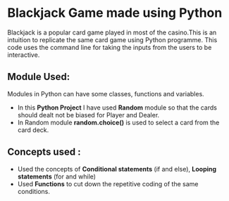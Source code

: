 # Blackjack Game made using Python

Blackjack is a popular card game played in most of the casino.This is an intuition to replicate the same card game using Python programme.
This code uses the command line for taking the inputs from the users to be interactive.

## Module Used:
Modules in Python can have some classes, functions and variables. 
- In this **Python Project** I have used **Random** module so that the cards should dealt not be biased for Player and Dealer. 
- In Random module **random.choice()** is used to select a card from the card deck.

## Concepts used :
- Used the concepts of **Conditional statements** (if and else), **Looping statements** (for and while) 
- Used **Functions** to cut down the repetitive coding of the same conditions.